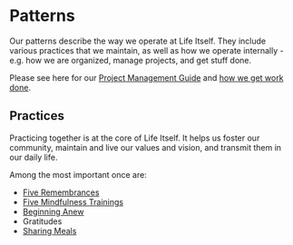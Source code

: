 # Patterns 

Our patterns describe the way we operate at Life Itself. They include various practices that we maintain, as well as how we operate internally - e.g. how we are organized, manage projects, and get stuff done.  

Please see here for our [Project Management Guide](/project-management%20/#roles/) and [how we get work done](). 

## Practices

Practicing together is at the core of Life Itself. It helps us foster our community, maintain and live our values and vision, and transmit them in our daily life.

Among the most important once are: 
 
  * [Five Remembrances](/five-remembrances/)
  * [Five Mindfulness Trainings](/five-mindfulness-trainings/)
  * [Beginning Anew](/beginning-anew/)
  * Gratitudes
  * [Sharing Meals](/hubs/agreement/#hub-agreement) 
